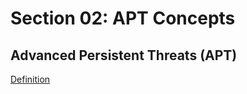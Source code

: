 # Section 02: APT Concepts

## Advanced Persistent Threats (APT)

[Definition](../definitions/definitions_A.md#advanced-persistent-threat)
